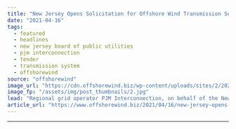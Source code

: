 ```yaml
---
title: "New Jersey Opens Solicitation for Offshore Wind Transmission Solutions"
date: "2021-04-16"
tags: 
  - featured
  - headlines
  - new jersey board of public utilities
  - pjm interconnection
  - tender
  - transmission system
  - offshorewind
source: "offshorewind"
image_url: "https://cdn.offshorewind.biz/wp-content/uploads/sites/2/2020/08/25100132/ScottishPower-Renewables.jpg"
image_fp: "/assets/img/post_thumbnails/2.jpg"
lead: "Regional grid operator PJM Interconnection, on behalf of the New Jersey Board of Public"
article_url: "https://www.offshorewind.biz/2021/04/16/new-jersey-opens-solicitation-for-offshore-wind-transmission-solutions/"
---
```


---
